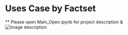 # Uses Case by Factset

** Please open Main_Open.ipynb for project description & 
![Image description](link-tohttps://www.google.com/url?sa=i&url=https%3A%2F%2Fwww.istockphoto.com%2Fphotos%2Fventure-capital&psig=AOvVaw0AsaDzTCYOY393n3Rnl-_K&ust=1583220997938000&source=images&cd=vfe&ved=0CAIQjRxqFwoTCLiIq_yj--cCFQAAAAAdAAAAABADimage)
